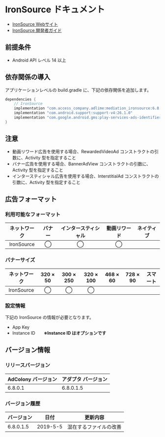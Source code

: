 # IronSource ドキュメント
- [IronSource Webサイト](https://platform.ironsrc.com/partners)
- [IronSource 開発者ガイド](https://developers.ironsrc.com/ironsource-mobile/android/android-sdk/#step-1)

## 前提条件
- Android API レベル 14 以上

## 依存関係の導入
アプリケーションレベルの build.gradle に、下記の依存関係を追加します。

```java
dependencies {
    // IronSource
    implementation "com.access_company.adlime:mediation_ironsource:6.8.0.1.6"
    implementation "com.android.support:support-v4:26.1.0"
    implementation "com.google.android.gms:play-services-ads-identifier:16.0.0"
}
```

## 注意
- 動画リワード広告を使用する場合、RewardedVideoAd コンストラクトの引数に、Activity 型を指定すること
- バナー広告を使用する場合、BannerAdView コンストラクトの引数に、Activity 型を指定すること
- インタースティシャル広告を使用する場合、InterstitialAd コンストラクトの引数に、Activity 型を指定すること

## 広告フォーマット

### 利用可能なフォーマット

|ネットワーク|バナー|インタースティシャル|動画リワード|ネイティブ|
|:------: |:---:|:----------:|:------:|:----:|
| IronSource | ◯    |   ◯        |  ◯     |    |

### バナーサイズ
|ネットワーク     |320 × 50 |300 × 250 |320 × 100 |468 × 60 |728 × 90 |スマート |
|:----------:|:-----:|:------:|:------:|:-----:|:-----:|:----:|
| IronSource | ◯     | ◯      | ◯      |       |       |      |

### 設定情報
下記の IronSource の情報が必要となります。   
- App Key  
- Instance ID&emsp;&emsp;**※Instance ID はオプションです**

## バージョン情報

### リリースバージョン
| AdColony バージョン | アダプタ バージョン|
|:-----------------|:--------------|
|     6.8.0.1       |  6.8.0.1.5      |

### バージョン履歴
| バージョン  | 日付        | 更新内容            |
|-----------------|--------------------|---------------------|
|   6.8.0.1.5     |  2019-5-5      |混在するファイルの改善  | 
